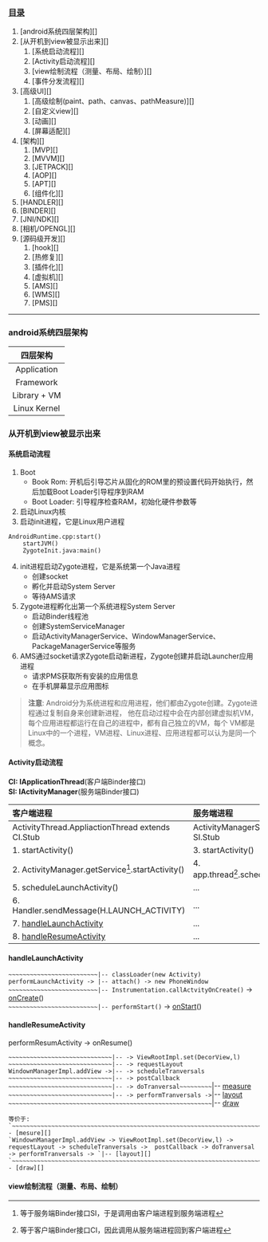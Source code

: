 ### [目录](#目录)	
1. [android系统四层架构][]
2. [从开机到view被显示出来][]
	1. [系统启动流程][]
	2. [Activity启动流程][]
	3. [view绘制流程（测量、布局、绘制）][]
	4. [事件分发流程][]
3. [高级UI][]
	1. [高级绘制(paint、path、canvas、pathMeasure)][]
	2. [自定义view][]
	3. [动画][]
	4. [屏幕适配][]
4. [架构][]
	1. [MVP][]
	2. [MVVM][]
	3. [JETPACK][]
	4. [AOP][]
	5. [APT][]
	6. [组件化][]
5. [HANDLER][]
6. [BINDER][]
7. [JNI/NDK][]
8. [相机/OPENGL][]
9. [源码级开发][]
	1. [hook][]
	2. [热修复][]
	3. [插件化][]
	4. [虚拟机][]
	5. [AMS][]
	6. [WMS][]
	7. [PMS][]


[^_^]: -------------------------------参考式目录跳转连接--------------------------------------------
[android系统四层架构]: #android系统四层架构  
[从开机到view被显示出来]: #从开机到view被显示出来  
[系统启动流程]: #系统启动流程  
[Activity启动流程]: #Activity启动流程  
[view绘制流程（测量、布局、绘制）]: #view绘制流程（测量、布局、绘制）  
[事件分发流程]: #事件分发流程  
[高级UI]: #高级UI  
[高级绘制(paint、path、canvas、pathMeasure)]: #高级绘制(paint、path、canvas、pathMeasure)  
[自定义view]: #自定义view  
[动画]: #动画  
[屏幕适配]: #屏幕适配  
[架构]: #架构  
[MVP]: #MVP  
[MVVM]: #MVVM  
[JETPACK]: #JETPACK  
[AOP]: #AOP  
[APT]: #APT  
[组件化]: #组件化  
[HANDLER]: #HANDLER  
[BINDER]: #BINDER  
[JNI/NDK]: #JNI/NDK  
[相机/OPENGL]: #相机/OPENGL  
[源码级开发]: #源码级开发  
[hook]: #hook  
[热修复]: #热修复  
[插件化]: #插件化  
[虚拟机]: #虚拟机  
[AMS]: #AMS
[WMS]: #WMS
[PMS]: #PMS
[^_^]: -------------------------------参考式目录跳转连接--------------------------------------------


---------------------------------------------------------------------------------------------------


### android系统四层架构
|   四层架构   |
|    :----:    |
| Application  |
| Framework    |
| Library + VM |
| Linux Kernel |


### 从开机到view被显示出来
#### 系统启动流程
1. Boot
	* Book Rom: 开机后引导芯片从固化的ROM里的预设置代码开始执行，然后加载Boot Loader引导程序到RAM
	* Boot Loader: 引导程序检查RAM，初始化硬件参数等
2. 启动Linux内核
3. 启动init进程，它是Linux用户进程
```
AndroidRuntime.cpp:start()
	startJVM()
	ZygoteInit.java:main()
```
4. init进程启动Zygote进程，它是系统第一个Java进程
	* 创建socket
	* 孵化并启动System Server
	* 等待AMS请求
5. Zygote进程孵化出第一个系统进程System Server
	* 启动Binder线程池
	* 创建SystemServiceManager
	* 启动ActivityManagerService、WindowManagerService、PackageManagerService等服务
6. AMS通过socket请求Zygote启动新进程，Zygote创建并启动Launcher应用进程  
	* 请求PMS获取所有安装的应用信息  
	* 在手机屏幕显示应用图标  

> **注意**: Android分为系统进程和应用进程，他们都由Zygote创建。Zygote进程通过复制自身来创建新进程，
他在启动过程中会在内部创建虚拟机VM，每个应用进程都运行在自己的进程中，都有自己独立的VM，每个
VM都是Linux中的一个进程，VM进程、Linux进程、应用进程都可以认为是同一个概念。


#### Activity启动流程 
**CI: IApplicationThread**(客户端Binder接口)  
**SI: IActivityManager**(服务端Binder接口)  

| 客户端进程                                        | 服务端进程                                 |
| :----                                             | :----                                      | 
| ActivityThread.AppliactionThread extends CI.Stub  | ActivityManagerService extends SI.Stub     |
| 1. startActivity()                                | 3. startActivity()                         | 
| 2. ActivityManager.getService[^1].startActivity() | 4. app.thread[^2].scheduleLaunchActivity() |
| 5. scheduleLaunchActivity()                       | ...                                        |
| 6. Handler.sendMessage(H.LAUNCH_ACTIVITY)         | ...                                        |
| 7. [handleLaunchActivity][]                       | ...                                        |
| 8. [handleResumeActivity][]                       | ...                                        |

[^1]: 等于服务端Binder接口SI，于是调用由客户端进程到服务端进程  
[^2]: 等于客户端Binder接口CI，因此调用从服务端进程回到客户端进程  

#### handleLaunchActivity

`~~~~~~~~~~~~~~~~~~~~~~~~~|-- classLoader(new Activity)`  
`performLaunchActivity -> |-- attach() -> new PhoneWindow`  
`~~~~~~~~~~~~~~~~~~~~~~~~~|-- Instrumentation.callActvityOnCreate()` -> [onCreate][]()  
`~~~~~~~~~~~~~~~~~~~~~~~~~|-- performStart()` -> [onStart][]()  

#### handleResumeActivity

performResumActivity -> onResume()  

`~~~~~~~~~~~~~~~~~~~~~~~~~~~~~|-- -> ViewRootImpl.set(DecorView,l)`  
`~~~~~~~~~~~~~~~~~~~~~~~~~~~~~|-- -> requestLayout`   
`WindownManagerImpl.addView ->|-- -> scheduleTranversals`  
`~~~~~~~~~~~~~~~~~~~~~~~~~~~~~|-- -> postCallback`   
`~~~~~~~~~~~~~~~~~~~~~~~~~~~~~|-- -> doTranversal~~~~~~~~~`|-- [measure][]	    
`~~~~~~~~~~~~~~~~~~~~~~~~~~~~~|-- -> performTranversals ->`|-- [layout][]	    
`~~~~~~~~~~~~~~~~~~~~~~~~~~~~~~~~~~~~~~~~~~~~~~~~~~~~~~~~~`|-- [draw][]	  

```
等价于:  
`~~~~~~~~~~~~~~~~~~~~~~~~~~~~~~~~~~~~~~~~~~~~~~~~~~~~~~~~~~~~~~~~~~~~~~~~~~~~~~~~~~~~~~~~~~~~~~~~~~~~~~~~~~~~~~~~~~~~~~~~~~~~~~~~~~~~~~~~~~~~~~~~~~~~~~~~~~~~~~`|-- [mesure][]
`WindownManagerImpl.addView -> ViewRootImpl.set(DecorView,l) -> requestLayout -> scheduleTranversals ->  postCallback -> doTranversal -> performTranversals -> `|-- [layout][]
`~~~~~~~~~~~~~~~~~~~~~~~~~~~~~~~~~~~~~~~~~~~~~~~~~~~~~~~~~~~~~~~~~~~~~~~~~~~~~~~~~~~~~~~~~~~~~~~~~~~~~~~~~~~~~~~~~~~~~~~~~~~~~~~~~~~~~~~~~~~~~~~~~~~~~~~~~~~~~~`|-- [draw][]
```

[handleLaunchActivity]: #handleLaunchActivity
[handleResumeActivity]: #handleResumeActivity
[onCreate]: #onCreate
[onStart]: #onStart
[measure]: #measure
[layout]: #layout
[draw]: #draw


#### view绘制流程（测量、布局、绘制） 

